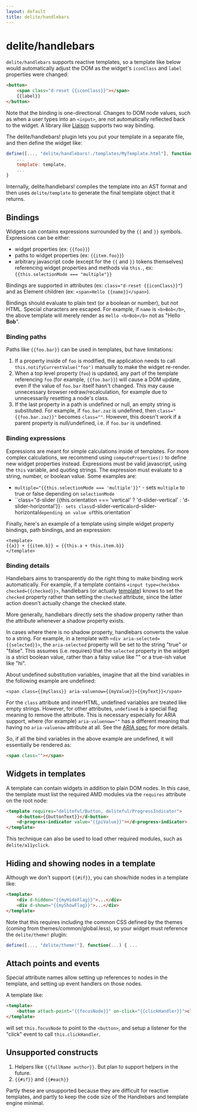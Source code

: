 ```yaml
---
layout: default
title: delite/handlebars
---
```


# delite/handlebars

`delite/handlebars` supports reactive templates,
so a template like below would automatically adjust the
DOM as the widget's `iconClass` and `label` properties were changed:

```html
<button>
	<span class="d-reset {{iconClass}}"></span>
	{{label}}
</button>
```


Note that the binding is one-directional.  Changes to DOM node values, such as when a user types
into an `<input>`, are not automatically reflected back to the widget.
A library like [Liaison](https://github.com/ibm-js/liaison) supports two way binding.

The delite/handlebars! plugin lets you put your template in a separate file,
and then define the widget like:

```js
define([..., "delite/handlebars!./templates/MyTemplate.html"], function(..., template){
	...
	template: template,
	...
}
```

Internally, delite/handlebars! compiles the template into an AST format and then uses `delite/template` to generate
the final template object that it returns.

## Bindings

Widgets can contains expressions surrounded by the `{{` and `}}` symbols.
Expressions can be either:

* widget properties (ex: `{{foo}}`)
* paths to widget properties (ex: `{{item.foo}}`)
* arbitrary javascript code (except for the `{{` and `}}` tokens themselves)
  referencing widget properties and methods via `this.`, ex: `{{this.selectionMode === "multiple"}}`

Bindings are supported in attributes (ex: `class="d-reset {{iconClass}}"`)
and as Element children (ex: `<span>Hello {{name}}</span>`).

Bindings should evaluate to plain text (or a boolean or number), but
not HTML.  Special characters are escaped.  For example, if `name` is `<b>Bob</b>`,
the above template will merely render as `Hello <b>Bob</b>` not as "Hello **Bob**".

### Binding paths

Paths like `{{foo.bar}}` can be used in templates, but have limitations:

1. If a property inside of `foo` is modified, the application needs to call `this.notifyCurrentValue("foo")`
   manually to make the widget re-render.
2. When a top level property (`foo`) is updated, any part of the template
   referencing `foo` (for example, `{{foo.bar}}`) will cause a DOM update, even if the value of `foo.bar`
   itself hasn't changed.  This may cause unnecessary browser redraw/recalculation, for example due to
   unnecessarily resetting a node's class.
3. If the last property in a path is undefined or null, an empty string is substituted.  For example, if
   `foo.bar.zaz` is undefined, then `class="{{foo.bar.zaz}}"` becomes `class=""`.  However, this doesn't
   work if a parent property is null/undefined, i.e. if `foo.bar` is undefined.

### Binding expressions

Expressions are meant for simple calculations inside of templates.
For more complex calculations, we recommend using `computeProperties()` to define new widget properties instead.
Expressions must be valid javascript, using the `this` variable, and quoting strings.
The expression must evaluate to a string, number, or boolean value.  Some examples are:

* ``multiple="{{this.selectionMode === 'multiple'}}"`` - sets `multiple` to true or false depending on `selectionMode`
* ``class="d-slider {{this.orientation === 'vertical' ? 'd-slider-vertical' : 'd-slider-horizontal'}}` - sets class
  `d-slider-vertical` or `d-slider-horizontal` depending on value of `this.orientation`

Finally, here's an example of a template using simple widget property bindings,
path bindings, and an expression:

```
<template>
{{a}} + {{item.b}} = {{this.a + this.item.b}}
</template>
```


### Binding details

Handlebars aims to transparently do the right thing to make binding work automatically.
For example, if a template contains `<input type=checkbox checked={{checked}}>`,
handlebars (or actually [template](./template.md)) knows to set the `checked` property
rather than setting the `checked` attribute, since the latter action doesn't actually change the checked state.

More generally, handlebars directly sets the shadow property rather than the attribute whenever
a shadow property exists.

In cases where there is no shadow property, handlebars converts the value to a string.
For example, in a template with `<div aria-selected={{selected}}>`, the
`aria-selected` property will be set to the string "true" or "false".  This assumes (i.e. requires)
that the `selected` property in the widget is a strict boolean value,
rather than a falsy value like "" or a true-ish value like "hi".

About undefined substitution variables, imagine that all the bind variables in the following example
are undefined:

```
<span class={{myClass}} aria-valuenow={{myValue}}>{{myText}}</span>
```

For the `class` attribute and innerHTML, undefined variables are treated like empty strings.
However, for other attributes, `undefined` is a special flag meaning to remove the attribute.
This is necessary especially for ARIA support, where (for example) `aria-valuenow=""` has a different
meaning that having no `aria-valuenow` attribute at all.
See the [ARIA spec](http://www.w3.org/TR/wai-aria/states_and_properties#aria-valuenow) for more details.

So, if all the bind variables in the above example are undefined, it will essentially be rendered as:

```html
<span class=""></span>
```


## Widgets in templates

A template can contain widgets in addition to plain DOM nodes.  In this case, the template
must list the required AMD modules via the `requires` attribute on the root node:

```html
<template requires="deliteful/Button, deliteful/ProgressIndicator">
	<d-button>{{buttonText}}</d-button>
	<d-progress-indicator value="{{piValue}}"></d-progress-indicator>
</template>
```

This technique can also be used to load other required modules, such as `delite/a11yclick`.

## Hiding and showing nodes in a template

Although we don't support `{{#if}}`, you can show/hide nodes in a template like:

```html
<template>
	<div d-hidden="{{myHideFlag}}">...</div>
	<div d-shown="{{myShowFlag}}">...</div>
</template>
```

Note that this requires including the common CSS defined by the themes (coming from themes/common/global.less),
so your widget must reference the `delite/theme!` plugin:

```js
define([..., "delite/theme!"], function(...) { ...
```

## Attach points and events

Special attribute names allow setting up references to nodes in the template,
and setting up event handlers on those nodes.

A template like:

```html
<template>
	<button attach-point="{{focusNode}}" on-click="{{clickHandler}}">click me</button>
</template>
```

will set `this.focusNode` to point to the `<button>`, and setup a listener for the "click" event to call
`this.clickHandler`.

## Unsupported constructs

1. Helpers like `{{fullName author}}`. But plan to support helpers in the future.
2. `{{#if}}` and `{{#each}}`

Partly these are unsupported because they are difficult for reactive templates,
and partly to keep the code size of the Handlebars and template engine minimal.
